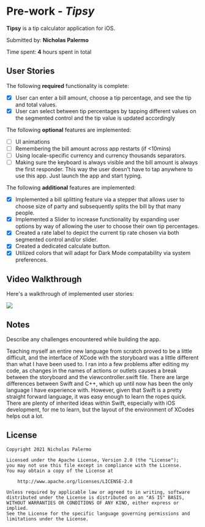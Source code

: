 # Pre-work - *Tipsy*

**Tipsy** is a tip calculator application for iOS.

Submitted by: **Nicholas Palermo**

Time spent: **4** hours spent in total

## User Stories

The following **required** functionality is complete:

* [x] User can enter a bill amount, choose a tip percentage, and see the tip and total values.
* [x] User can select between tip percentages by tapping different values on the segmented control and the tip value is updated accordingly

The following **optional** features are implemented:

* [ ] UI animations
* [ ] Remembering the bill amount across app restarts (if <10mins)
* [ ] Using locale-specific currency and currency thousands separators.
* [ ] Making sure the keyboard is always visible and the bill amount is always the first responder. This way the user doesn't have to tap anywhere to use this app. Just launch the app and start typing.

The following **additional** features are implemented:

- [x] Implemented a bill splitting feature via a stepper that allows user to choose size of party and subsequently splits the bill by that many people.
- [x] Implemented a Slider to increase functionality by expanding user options by way of allowing the user to choose their own tip percentages.
- [x] Created a rate label to depict the current tip rate chosen via both segmented control and/or slider.
- [x] Created a dedicated calculate button.
- [x] Utilized colors that will adapt for Dark Mode compatability via system preferences.

## Video Walkthrough

Here's a walkthrough of implemented user stories:

![](https://i.imgur.com/4czr45z.gif)


## Notes

Describe any challenges encountered while building the app.

Teaching myself an entire new language from scratch proved to be a little difficult, and the interface of XCode with the storyboard was a little different than what I have been used to. I ran into a few problems after editing my code, as changes in the names of actions or outlets causes a break between the storyboard and the viewcontroller.swift file. 
There are large differences between Swift and C++, which up until now has been the only language I have experience with. However, given that Swift is a pretty straight forward language, it was easy enough to learn the ropes quick. There are plenty of inherited ideas within Swift, especially with iOS development, for me to learn, but the layout of the environment of XCodes helps out a lot.

## License

    Copyright 2021 Nicholas Palermo

    Licensed under the Apache License, Version 2.0 (the "License");
    you may not use this file except in compliance with the License.
    You may obtain a copy of the License at

        http://www.apache.org/licenses/LICENSE-2.0

    Unless required by applicable law or agreed to in writing, software
    distributed under the License is distributed on an "AS IS" BASIS,
    WITHOUT WARRANTIES OR CONDITIONS OF ANY KIND, either express or implied.
    See the License for the specific language governing permissions and
    limitations under the License.
